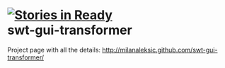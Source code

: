 [![Stories in Ready](https://badge.waffle.io/milanaleksic/swt-gui-transformer.png)](http://waffle.io/milanaleksic/swt-gui-transformer)  
swt-gui-transformer
===================

Project page with all the details: http://milanaleksic.github.com/swt-gui-transformer/
